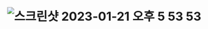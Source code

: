 #       ![스크린샷 2023-01-21 오후 5 53 53](https://user-images.githubusercontent.com/117534707/213890221-5d24a0a0-8443-4656-9e90-00098ebd2337.png)
